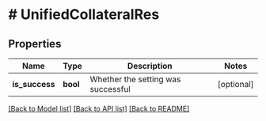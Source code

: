# # UnifiedCollateralRes

## Properties

Name | Type | Description | Notes
------------ | ------------- | ------------- | -------------
**is_success** | **bool** | Whether the setting was successful | [optional] 

[[Back to Model list]](../../README.md#documentation-for-models) [[Back to API list]](../../README.md#documentation-for-api-endpoints) [[Back to README]](../../README.md)
